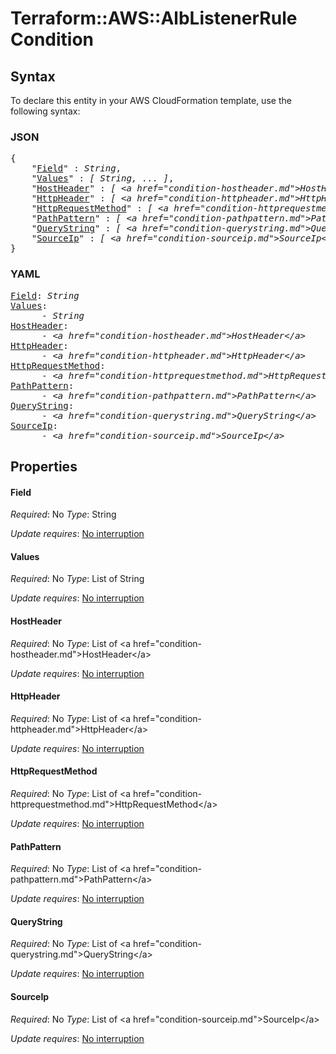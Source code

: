 # Terraform::AWS::AlbListenerRule Condition

## Syntax

To declare this entity in your AWS CloudFormation template, use the following syntax:

### JSON

<pre>
{
    "<a href="#field" title="Field">Field</a>" : <i>String</i>,
    "<a href="#values" title="Values">Values</a>" : <i>[ String, ... ]</i>,
    "<a href="#hostheader" title="HostHeader">HostHeader</a>" : <i>[ &lt;a href=&#34;condition-hostheader.md&#34;&gt;HostHeader&lt;/a&gt;, ... ]</i>,
    "<a href="#httpheader" title="HttpHeader">HttpHeader</a>" : <i>[ &lt;a href=&#34;condition-httpheader.md&#34;&gt;HttpHeader&lt;/a&gt;, ... ]</i>,
    "<a href="#httprequestmethod" title="HttpRequestMethod">HttpRequestMethod</a>" : <i>[ &lt;a href=&#34;condition-httprequestmethod.md&#34;&gt;HttpRequestMethod&lt;/a&gt;, ... ]</i>,
    "<a href="#pathpattern" title="PathPattern">PathPattern</a>" : <i>[ &lt;a href=&#34;condition-pathpattern.md&#34;&gt;PathPattern&lt;/a&gt;, ... ]</i>,
    "<a href="#querystring" title="QueryString">QueryString</a>" : <i>[ &lt;a href=&#34;condition-querystring.md&#34;&gt;QueryString&lt;/a&gt;, ... ]</i>,
    "<a href="#sourceip" title="SourceIp">SourceIp</a>" : <i>[ &lt;a href=&#34;condition-sourceip.md&#34;&gt;SourceIp&lt;/a&gt;, ... ]</i>
}
</pre>

### YAML

<pre>
<a href="#field" title="Field">Field</a>: <i>String</i>
<a href="#values" title="Values">Values</a>: <i>
      - String</i>
<a href="#hostheader" title="HostHeader">HostHeader</a>: <i>
      - &lt;a href=&#34;condition-hostheader.md&#34;&gt;HostHeader&lt;/a&gt;</i>
<a href="#httpheader" title="HttpHeader">HttpHeader</a>: <i>
      - &lt;a href=&#34;condition-httpheader.md&#34;&gt;HttpHeader&lt;/a&gt;</i>
<a href="#httprequestmethod" title="HttpRequestMethod">HttpRequestMethod</a>: <i>
      - &lt;a href=&#34;condition-httprequestmethod.md&#34;&gt;HttpRequestMethod&lt;/a&gt;</i>
<a href="#pathpattern" title="PathPattern">PathPattern</a>: <i>
      - &lt;a href=&#34;condition-pathpattern.md&#34;&gt;PathPattern&lt;/a&gt;</i>
<a href="#querystring" title="QueryString">QueryString</a>: <i>
      - &lt;a href=&#34;condition-querystring.md&#34;&gt;QueryString&lt;/a&gt;</i>
<a href="#sourceip" title="SourceIp">SourceIp</a>: <i>
      - &lt;a href=&#34;condition-sourceip.md&#34;&gt;SourceIp&lt;/a&gt;</i>
</pre>

## Properties

#### Field

_Required_: No
_Type_: String

_Update requires_: [No interruption](https://docs.aws.amazon.com/AWSCloudFormation/latest/UserGuide/using-cfn-updating-stacks-update-behaviors.html#update-no-interrupt)

#### Values

_Required_: No
_Type_: List of String

_Update requires_: [No interruption](https://docs.aws.amazon.com/AWSCloudFormation/latest/UserGuide/using-cfn-updating-stacks-update-behaviors.html#update-no-interrupt)

#### HostHeader

_Required_: No
_Type_: List of &lt;a href=&#34;condition-hostheader.md&#34;&gt;HostHeader&lt;/a&gt;

_Update requires_: [No interruption](https://docs.aws.amazon.com/AWSCloudFormation/latest/UserGuide/using-cfn-updating-stacks-update-behaviors.html#update-no-interrupt)

#### HttpHeader

_Required_: No
_Type_: List of &lt;a href=&#34;condition-httpheader.md&#34;&gt;HttpHeader&lt;/a&gt;

_Update requires_: [No interruption](https://docs.aws.amazon.com/AWSCloudFormation/latest/UserGuide/using-cfn-updating-stacks-update-behaviors.html#update-no-interrupt)

#### HttpRequestMethod

_Required_: No
_Type_: List of &lt;a href=&#34;condition-httprequestmethod.md&#34;&gt;HttpRequestMethod&lt;/a&gt;

_Update requires_: [No interruption](https://docs.aws.amazon.com/AWSCloudFormation/latest/UserGuide/using-cfn-updating-stacks-update-behaviors.html#update-no-interrupt)

#### PathPattern

_Required_: No
_Type_: List of &lt;a href=&#34;condition-pathpattern.md&#34;&gt;PathPattern&lt;/a&gt;

_Update requires_: [No interruption](https://docs.aws.amazon.com/AWSCloudFormation/latest/UserGuide/using-cfn-updating-stacks-update-behaviors.html#update-no-interrupt)

#### QueryString

_Required_: No
_Type_: List of &lt;a href=&#34;condition-querystring.md&#34;&gt;QueryString&lt;/a&gt;

_Update requires_: [No interruption](https://docs.aws.amazon.com/AWSCloudFormation/latest/UserGuide/using-cfn-updating-stacks-update-behaviors.html#update-no-interrupt)

#### SourceIp

_Required_: No
_Type_: List of &lt;a href=&#34;condition-sourceip.md&#34;&gt;SourceIp&lt;/a&gt;

_Update requires_: [No interruption](https://docs.aws.amazon.com/AWSCloudFormation/latest/UserGuide/using-cfn-updating-stacks-update-behaviors.html#update-no-interrupt)

